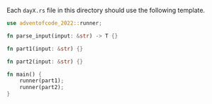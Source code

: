 Each `dayX.rs` file in this directory should use the following template.

```rust
use adventofcode_2022::runner;

fn parse_input(input: &str) -> T {}

fn part1(input: &str) {}

fn part2(input: &str) {}

fn main() {
    runner(part1);
    runner(part2);
}
```